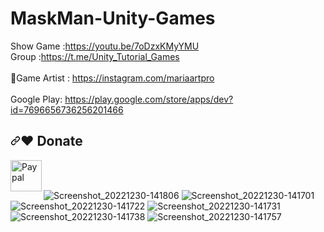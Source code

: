 # MaskMan-Unity-Games<br />
Show Game :https://youtu.be/7oDzxKMyYMU<br />
Group :https://t.me/Unity_Tutorial_Games<br /><br />
🎨Game Artist : https://instagram.com/mariaartpro  <br /><br />
Google Play: https://play.google.com/store/apps/dev?id=7696656736256201466<br />

<h2 tabindex="-1" dir="auto"><a id="user-content-️-donate" class="anchor" aria-hidden="true" href="#️-donate"><svg class="octicon octicon-link" viewBox="0 0 16 16" version="1.1" width="16" height="16" aria-hidden="true"><path fill-rule="evenodd" d="M7.775 3.275a.75.75 0 001.06 1.06l1.25-1.25a2 2 0 112.83 2.83l-2.5 2.5a2 2 0 01-2.83 0 .75.75 0 00-1.06 1.06 3.5 3.5 0 004.95 0l2.5-2.5a3.5 3.5 0 00-4.95-4.95l-1.25 1.25zm-4.69 9.64a2 2 0 010-2.83l2.5-2.5a2 2 0 012.83 0 .75.75 0 001.06-1.06 3.5 3.5 0 00-4.95 0l-2.5 2.5a3.5 3.5 0 004.95 4.95l1.25-1.25a.75.75 0 00-1.06-1.06l-1.25 1.25a2 2 0 01-2.83 0z"></path></svg></a><g-emoji class="g-emoji" alias="heart" fallback-src="https://github.githubassets.com/images/icons/emoji/unicode/2764.png">❤️</g-emoji> Donate</h2>

<p dir="auto"><a href="https://www.paypal.com/donate/?hosted_button_id=F86F4AB65QNYL" title="https://paypal.me/Antoni" rel="nofollow"><img align="left" height="50" src="https://camo.githubusercontent.com/59cfbcf1ae58c3d6f862b1633f575920df6db1ac8974973b5e7f341a388b292d/68747470733a2f2f7777772e6d65646961666972652e636f6d2f636f6e766b65792f373264632f697a3738797337767466736c3935377a672e6a7067" alt="Paypal" data-canonical-src="https://www.mediafire.com/convkey/72dc/iz78ys7vtfsl957zg.jpg" style="max-width: 100%;"></a></p>

<br /><br />


![Screenshot_20221230-141806](https://user-images.githubusercontent.com/83016119/210073513-89986acc-749c-413f-adb7-9f5561cc20bb.png)
![Screenshot_20221230-141701](https://user-images.githubusercontent.com/83016119/210073521-eff6b72b-e74f-411f-ac45-427e14d6fea6.png)
![Screenshot_20221230-141722](https://user-images.githubusercontent.com/83016119/210073525-50e3b5e6-5445-4577-90fc-b97258ee3e9c.png)
![Screenshot_20221230-141731](https://user-images.githubusercontent.com/83016119/210073527-b924ab88-8ecb-4ca4-8f90-4bc6705412a2.png)
![Screenshot_20221230-141738](https://user-images.githubusercontent.com/83016119/210073528-d85d3c30-ec03-49ea-b1ad-fee4808e0377.png)
![Screenshot_20221230-141757](https://user-images.githubusercontent.com/83016119/210073531-11598788-91a0-42ec-b7a9-6ddbbd219305.png)
